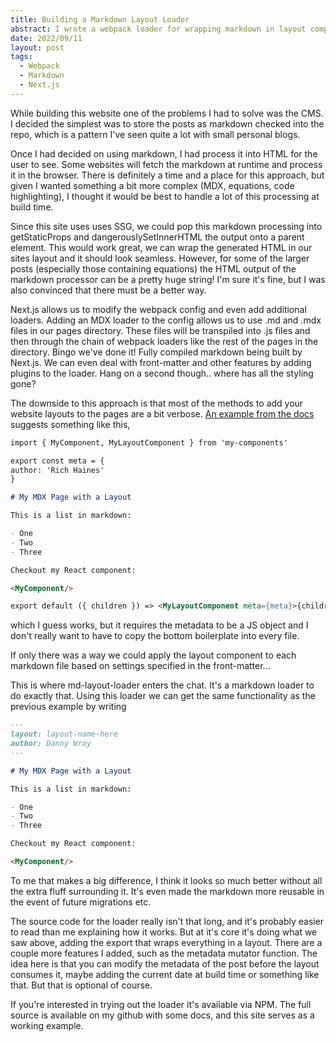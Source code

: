 ```yaml
---
title: Building a Markdown Layout Loader
abstract: I wrote a webpack loader for wrapping markdown in layout components, here's why.
date: 2022/09/11
layout: post
tags:
  - Webpack
  - Markdown
  - Next.js
---
```


While building this website one of the problems I had to solve was the CMS. I decided the simplest was to store the posts as markdown checked into the repo, which is a pattern I've seen quite a lot with small personal blogs.

Once I had decided on using markdown, I had process it into HTML for the user to see. Some websites will fetch the markdown at runtime and process it in the browser. There is definitely a time and a place for this approach, but given I wanted something a bit more complex (MDX, equations, code highlighting), I thought it would be best to handle a lot of this processing at build time.

Since this site uses uses SSG, we could pop this markdown processing into getStaticProps and dangerouslySetInnerHTML the output onto a parent element. This would work great, we can wrap the generated HTML in our sites layout and it should look seamless. However, for some of the larger posts (especially those containing equations) the HTML output of the markdown processor can be a pretty huge string! I'm sure it's fine, but I was also convinced that there must be a better way.

Next.js allows us to modify the webpack config and even add additional loaders. Adding an MDX loader to the config allows us to use .md and .mdx files in our pages directory. These files will be transpiled into .js files and then through the chain of webpack loaders like the rest of the pages in the directory. Bingo we've done it! Fully compiled markdown being built by Next.js. We can even deal with front-matter and other features by adding plugins to the loader. Hang on a second though.. where has all the styling gone?

The downside to this approach is that most of the methods to add your website layouts to the pages are a bit verbose. [An example from the docs](https://nextjs.org/docs/advanced-features/using-mdx) suggests something like this,

```md
import { MyComponent, MyLayoutComponent } from 'my-components'

export const meta = {
author: 'Rich Haines'
}

# My MDX Page with a Layout

This is a list in markdown:

- One
- Two
- Three

Checkout my React component:

<MyComponent/>

export default ({ children }) => <MyLayoutComponent meta={meta}>{children}</MyLayoutComponent>
```

which I guess works, but it requires the metadata to be a JS object and I don't really want to have to copy the bottom boilerplate into every file.

If only there was a way we could apply the layout component to each markdown file based on settings specified in the front-matter...

This is where md-layout-loader enters the chat. It's a markdown loader to do exactly that. Using this loader we can get the same functionality as the previous example by writing

```md
---
layout: layout-name-here
author: Danny Wray
---

# My MDX Page with a Layout

This is a list in markdown:

- One
- Two
- Three

Checkout my React component:

<MyComponent/>
```

To me that makes a big difference, I think it looks so much better without all the extra fluff surrounding it.
It's even made the markdown more reusable in the event of future migrations etc.

The source code for the loader really isn't that long, and it's probably easier to read than me explaining how it works. But at it's core it's doing what we saw above, adding the export that wraps everything in a layout. There are a couple more features I added, such as the metadata mutator function. The idea here is that you can modify the metadata of the post before the layout consumes it, maybe adding the current date at build time or something like that. But that is optional of course.

If you're interested in trying out the loader it's available via NPM. The full source is available on my github with some docs, and this site serves as a working example.
